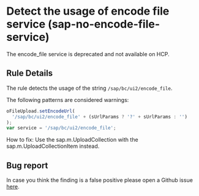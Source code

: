 # Detect the usage of encode file service (sap-no-encode-file-service)

The encode_file service is deprecated and not available on HCP.

## Rule Details

The rule detects the usage of the string `/sap/bc/ui2/encode_file`.

The following patterns are considered warnings:

```js
oFileUpload.setEncodeUrl(
  '/sap/bc/ui2/encode_file' + (sUrlParams ? '?' + sUrlParams : '')
);
var service = '/sap/bc/ui2/encode_file';
```

How to fix: Use the sap.m.UploadCollection with the sap.m.UploadCollectionItem instead.

## Bug report

In case you think the finding is a false positive please open a Github issue [here](https://github.wdf.sap.corp/S4FIORI-CD/fiori.pipeline/issues).
